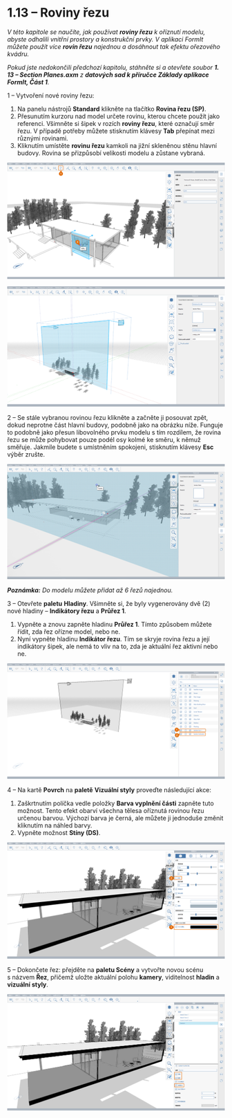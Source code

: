 # 1.13 – Roviny řezu

_V této kapitole se naučíte, jak používat_ _**roviny řezu**_ _k oříznutí modelu, abyste odhalili vnitřní prostory a konstrukční prvky. V aplikaci FormIt můžete použít více_ _**rovin řezu**_ _najednou a dosáhnout tak efektu ořezového kvádru._

_Pokud jste nedokončili předchozí kapitolu, stáhněte si a otevřete soubor_ _**1. 13 – Section Planes.axm**_ _z_ _**datových sad k příručce Základy aplikace FormIt, Část 1**._

1 – Vytvoření nové roviny řezu:

1. Na panelu nástrojů **Standard** klikněte na tlačítko **Rovina řezu (SP)**.
2. Přesunutím kurzoru nad model určete rovinu, kterou chcete použít jako referenci. Všimněte si šipek v rozích **roviny řezu**, které označují směr řezu. V případě potřeby můžete stisknutím klávesy **Tab** přepínat mezi různými rovinami.
3. Kliknutím umístěte **rovinu řezu** kamkoli na jižní skleněnou stěnu hlavní budovy. Rovina se přizpůsobí velikosti modelu a zůstane vybraná.

![Section plane preview when hovering over the glass wall.](<../../.gitbook/assets/0 (6).png>)

![Scaled section plane after being placed.](<../../.gitbook/assets/1 (19) (1).png>)

2 – Se stále vybranou rovinou řezu klikněte a začněte ji posouvat zpět, dokud neprotne část hlavní budovy, podobně jako na obrázku níže. Funguje to podobně jako přesun libovolného prvku modelu s tím rozdílem, že rovina řezu se může pohybovat pouze podél osy kolmé ke směru, k němuž směřuje. Jakmile budete s umístněním spokojeni, stisknutím klávesy **Esc** výběr zrušte.

![](<../../.gitbook/assets/2 (11) (1).png>)

_**Poznámka:**_ _Do modelu můžete přidat až 6 řezů najednou._

3 – Otevřete **paletu** **Hladiny**. Všimněte si, že byly vygenerovány dvě (2) nové hladiny – **Indikátory řezu** a **Průřez 1**.

1. Vypněte a znovu zapněte hladinu **Průřez 1**. Tímto způsobem můžete řídit, zda řez ořízne model, nebo ne.
2. Nyní vypněte hladinu **Indikátor řezu**. Tím se skryje rovina řezu a její indikátory šipek, ale nemá to vliv na to, zda je aktuální řez aktivní nebo ne.

![](<../../.gitbook/assets/3 (6) (1).png>)

4 – Na kartě **Povrch** na **paletě** **Vizuální styly** proveďte následující akce:

1. Zaškrtnutím políčka vedle položky **Barva vyplnění části** zapněte tuto možnost. Tento efekt obarví všechna tělesa oříznutá rovinou řezu určenou barvou. Výchozí barva je černá, ale můžete ji jednoduše změnit kliknutím na náhled barvy.
2. Vypněte možnost **Stíny (DS)**.

![](../../.gitbook/assets/poche.png)

5 – Dokončete řez: přejděte na **paletu Scény** a vytvořte novou scénu s názvem **Řez**, přičemž uložte aktuální polohu **kamery**, viditelnost **hladin** a **vizuální styly**.

![](<../../.gitbook/assets/5 (7).png>)
